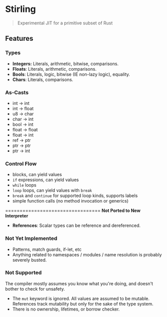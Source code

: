 # Stirling

> Experimental JIT for a primitive subset of Rust
## Features

### Types
- **Integers:** Literals, arithmetic, bitwise, comparisons.
- **Floats**: Literals, arithmetic, comparisons.
- **Bools**: Literals, logic, bitwise (IE non-lazy logic), equality.
- **Chars**: Literals, comparisons.

### As-Casts
- int -> int
- int -> float
- u8 -> char
- char -> int
- bool -> int
- float -> float
- float -> int
- ref -> ptr
- ptr -> ptr
- ptr -> int

### Control Flow
- blocks, can yield values
- `if` expressions, can yield values
- `while` loops
- `loop` loops, can yield values with `break`
- `break` and `continue` for supported loop kinds, supports labels
- simple function calls (no method invocation or generics)

=================================
**Not Ported to New Interpreter**

- **References**: Scalar types can be reference and dereferenced.

### Not Yet Implemented
- Patterns, match guards, if-let, etc
- Anything related to namespaces / modules / name resolution is probably severely busted.

### Not Supported
The compiler mostly assumes you know what you're doing, and doesn't bother to check for unsafety.
- The `mut` keyword is ignored. All values are assumed to be mutable. References track mutability but only for the sake of the type system.
- There is no ownership, lifetimes, or borrow checker.
